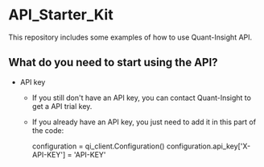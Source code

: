 # API_Starter_Kit

This repository includes some examples of how to use Quant-Insight API. 

## What do you need to start using the API?

* API key

  * If you still don't have an API key, you can contact Quant-Insight to get a API trial key. 
  
  * If you already have an API key, you just need to add it in this part of the code: 
  
    configuration = qi_client.Configuration()
    configuration.api_key['X-API-KEY'] = 'API-KEY'




